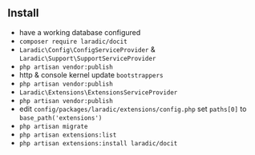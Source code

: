 ## Install

- have a working database configured
- `composer require laradic/docit`
- `Laradic\Config\ConfigServiceProvider` & `Laradic\Support\SupportServiceProvider`
- `php artisan vendor:publish`
- http & console kernel update `bootstrappers`
- `php artisan vendor:publish`
- `Laradic\Extensions\ExtensionsServiceProvider`
- `php artisan vendor:publish`
- edit `config/packages/laradic/extensions/config.php` set `paths[0]` to `base_path('extensions')`
- `php artisan migrate`
- `php artisan extensions:list`
- `php artisan extensions:install laradic/docit`